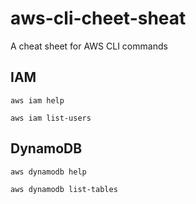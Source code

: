 # aws-cli-cheet-sheat
A cheat sheet for AWS CLI commands

## IAM

`aws iam help`

`aws iam list-users`

## DynamoDB

`aws dynamodb help`

`aws dynamodb list-tables`
